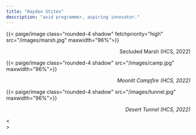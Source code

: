```yaml
---
title: "Hayden Stites"
description: "avid programmer, aspiring innovator."
---
```


<div class="gallery-container">
    <div class="slide-wrapper">
        <div class="slide">
            {{< paige/image class="rounded-4 shadow" fetchpriority="high" src="/images/marsh.jpg" maxwidth="96%">}}
            <p class="citation" style="font-size: 1em; text-align: right;">Secluded Marsh (HCS, 2022)</p>
        </div>
        <div class="slide">
            {{< paige/image class="rounded-4 shadow" src="/images/camp.jpg" maxwidth="96%">}}
            <p class="citation" style="font-size: 1em; text-align: right;"><i>Moonlit Campfire (HCS, 2022)</i></p>
        </div>
        <div class="slide">
            {{< paige/image class="rounded-4 shadow" src="/images/tunnel.jpg" maxwidth="96%">}}
            <p class="citation" style="font-size: 1em; text-align: right;"><i>Desert Tunnel (HCS, 2022)</i></p>
        </div>
    </div>
    <div class="arrow arrow-left">&lt;</div>
    <div class="arrow arrow-right">&gt;</div>
</div>
